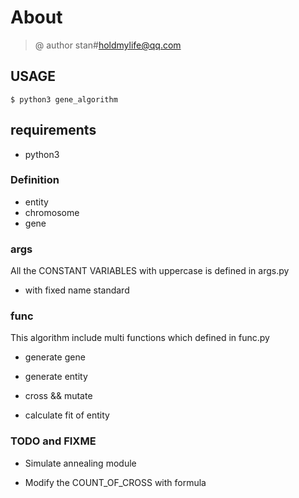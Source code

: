 # About

>@ author stan#<holdmylife@qq.com>

## USAGE


``` $ python3 gene_algorithm ```

## requirements

-   python3

### Definition
-   entity
-   chromosome
-   gene

### args
All the CONSTANT VARIABLES with uppercase is defined in args.py

-   with fixed name standard

### func
This algorithm include multi functions which defined in func.py

-   generate gene

-   generate entity

-   cross && mutate

-   calculate fit of entity

### TODO and FIXME

-   Simulate annealing module

-   Modify the COUNT_OF_CROSS with formula